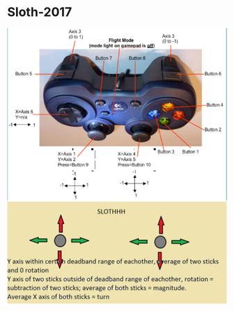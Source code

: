 # Sloth-2017

![Controller Input Map](chrome_2017-01-13_22-26-30.png?raw=true)
![Samarth Sucks](samarth.png?raw=true)
